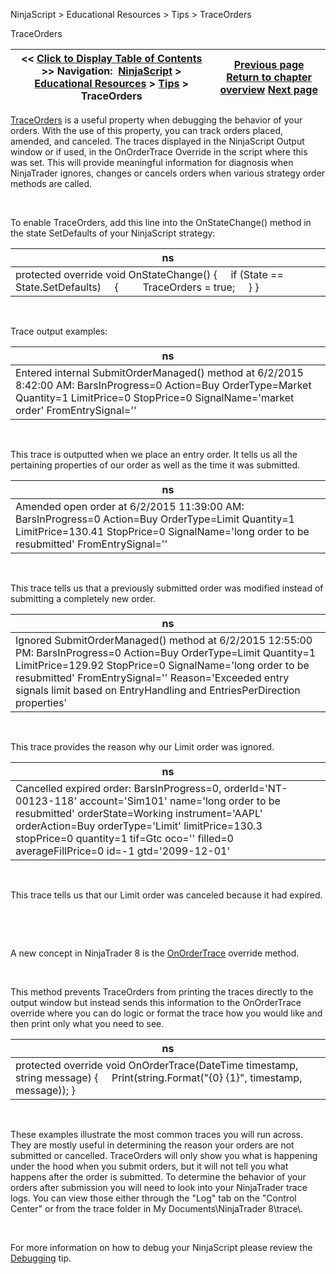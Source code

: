 ﻿


NinjaScript \> Educational Resources \> Tips \> TraceOrders






















TraceOrders







| \<\< [Click to Display Table of Contents](traceorders2.md) \>\> **Navigation:**     [NinjaScript](ninjascript-1.md) \> [Educational Resources](educational_resources-1.md) \> [Tips](tips-1.md) \> TraceOrders | [Previous page](strategy_position_vs__account_-1.md) [Return to chapter overview](tips-1.md) [Next page](user_definable_color_inputs-1.md) |
| --- | --- |











[TraceOrders](traceorders-1.md) is a useful property when debugging the behavior of your orders. With the use of this property, you can track orders placed, amended, and canceled. The traces displayed in the NinjaScript Output window or if used, in the OnOrderTrace Override in the script where this was set. This will provide meaningful information for diagnosis when NinjaTrader ignores, changes or cancels orders when various strategy order methods are called.


 


To enable TraceOrders, add this line into the OnStateChange() method in the state SetDefaults of your NinjaScript strategy:




| ns |
| --- |
| protected override void OnStateChange() {      if (State \=\= State.SetDefaults)      {          TraceOrders \= true;      } } |



 


Trace output examples:




| ns |
| --- |
| Entered internal SubmitOrderManaged() method at 6/2/2015 8:42:00 AM: BarsInProgress\=0 Action\=Buy OrderType\=Market Quantity\=1 LimitPrice\=0 StopPrice\=0 SignalName\='market order' FromEntrySignal\='' |



 


This trace is outputted when we place an entry order. It tells us all the pertaining properties of our order as well as the time it was submitted.




| ns |
| --- |
| Amended open order at 6/2/2015 11:39:00 AM: BarsInProgress\=0 Action\=Buy OrderType\=Limit Quantity\=1 LimitPrice\=130\.41 StopPrice\=0 SignalName\='long order to be resubmitted' FromEntrySignal\='' |



 


This trace tells us that a previously submitted order was modified instead of submitting a completely new order.




| ns |
| --- |
| Ignored SubmitOrderManaged() method at 6/2/2015 12:55:00 PM: BarsInProgress\=0 Action\=Buy OrderType\=Limit Quantity\=1 LimitPrice\=129\.92 StopPrice\=0 SignalName\='long order to be resubmitted' FromEntrySignal\='' Reason\='Exceeded entry signals limit based on EntryHandling and EntriesPerDirection properties' |



 


This trace provides the reason why our Limit order was ignored.




| ns |
| --- |
| Cancelled expired order: BarsInProgress\=0, orderId\='NT\-00123\-118' account\='Sim101' name\='long order to be resubmitted' orderState\=Working instrument\='AAPL' orderAction\=Buy orderType\='Limit' limitPrice\=130\.3 stopPrice\=0 quantity\=1 tif\=Gtc oco\='' filled\=0 averageFillPrice\=0 id\=\-1 gtd\='2099\-12\-01' |



 


This trace tells us that our Limit order was canceled because it had expired.


 


 


A new concept in NinjaTrader 8 is the [OnOrderTrace](onordertrace-1.md) override method.


 


This method prevents TraceOrders from printing the traces directly to the output window but instead sends this information to the OnOrderTrace override where you can do logic or format the trace how you would like and then print only what you need to see.




| ns |
| --- |
| protected override void OnOrderTrace(DateTime timestamp, string message) {      Print(string.Format("{0} {1}", timestamp, message)); } |



 


These examples illustrate the most common traces you will run across. They are mostly useful in determining the reason your orders are not submitted or cancelled. TraceOrders will only show you what is happening under the hood when you submit orders, but it will not tell you what happens after the order is submitted. To determine the behavior of your orders after submission you will need to look into your NinjaTrader trace logs. You can view those either through the "Log" tab on the "Control Center" or from the trace folder in My Documents\\NinjaTrader 8\\trace\\.


 


For more information on how to debug your NinjaScript please review the [Debugging](debugging_your_ninjascript_cod-1.md) tip.








